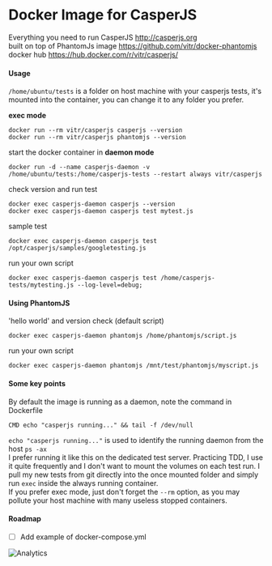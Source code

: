 # Docker Image for CasperJS
Everything you need to run CasperJS http://casperjs.org  
built on top of PhantomJs image https://github.com/vitr/docker-phantomjs  
docker hub https://hub.docker.com/r/vitr/casperjs/

#### Usage
`/home/ubuntu/tests` is a folder on host machine with your casperjs tests, it's mounted into the container, you can change it to any folder you prefer.

**exec mode**

    docker run --rm vitr/casperjs casperjs --version
    docker run --rm vitr/casperjs phantomjs --version

start the docker container in **daemon mode**

    docker run -d --name casperjs-daemon -v /home/ubuntu/tests:/home/casperjs-tests --restart always vitr/casperjs

check version and run test

    docker exec casperjs-daemon casperjs --version
    docker exec casperjs-daemon casperjs test mytest.js
 
sample test
  
    docker exec casperjs-daemon casperjs test /opt/casperjs/samples/googletesting.js

run your own script

    docker exec casperjs-daemon casperjs test /home/casperjs-tests/mytesting.js --log-level=debug;

#### Using PhantomJS
'hello world' and version check (default script)

    docker exec casperjs-daemon phantomjs /home/phantomjs/script.js

run your own script

    docker exec casperjs-daemon phantomjs /mnt/test/phantomjs/myscript.js

#### Some key points
By default the image is running as a daemon, note the command in Dockerfile 

    CMD echo "casperjs running..." && tail -f /dev/null
`echo "casperjs running..."` is used to identify the running daemon from the host `ps -ax`  
I prefer running it like this on the dedicated test server. Practicing TDD, I use it quite frequently and I don't want to mount the volumes on each test run. I pull my new tests from git directly into the once mounted folder and simply run `exec` inside the always running container.  
If you prefer exec mode, just don't forget the `--rm` option, as you may pollute your host machine with many useless stopped containers.

#### Roadmap
* [ ] Add example of docker-compose.yml



![Analytics](https://vitr-analytics.appspot.com/UA-75628680-1/docker-casperjs?pixel)
